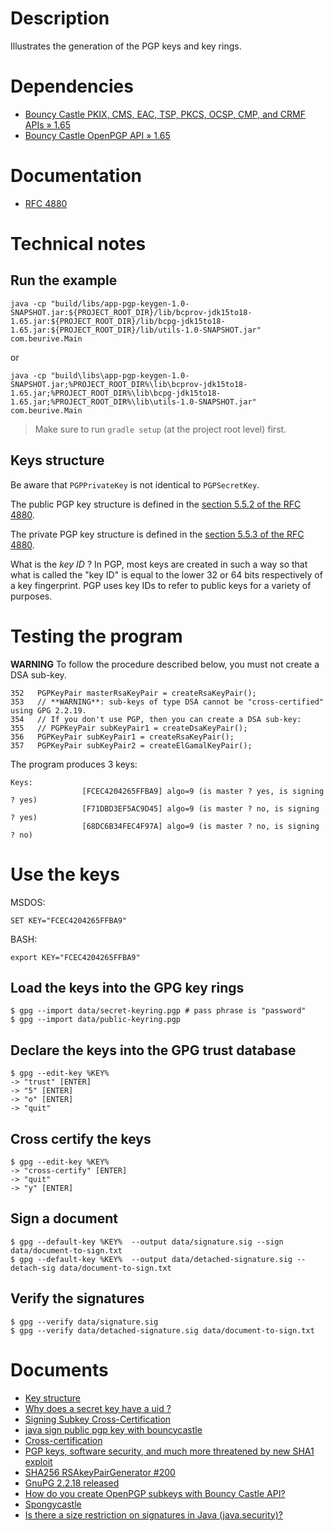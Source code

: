 # Description

Illustrates the generation of the PGP keys and key rings.

# Dependencies

* [Bouncy Castle PKIX, CMS, EAC, TSP, PKCS, OCSP, CMP, and CRMF APIs » 1.65](https://mvnrepository.com/artifact/org.bouncycastle/bcpkix-jdk15to18/1.65)
* [Bouncy Castle OpenPGP API » 1.65](https://mvnrepository.com/artifact/org.bouncycastle/bcpg-jdk15to18/1.65)

# Documentation

* [RFC 4880](https://tools.ietf.org/html/rfc4880)

# Technical notes

## Run the example

    java -cp "build/libs/app-pgp-keygen-1.0-SNAPSHOT.jar:${PROJECT_ROOT_DIR}/lib/bcprov-jdk15to18-1.65.jar:${PROJECT_ROOT_DIR}/lib/bcpg-jdk15to18-1.65.jar:${PROJECT_ROOT_DIR}/lib/utils-1.0-SNAPSHOT.jar" com.beurive.Main

or

    java -cp "build\libs\app-pgp-keygen-1.0-SNAPSHOT.jar;%PROJECT_ROOT_DIR%\lib\bcprov-jdk15to18-1.65.jar;%PROJECT_ROOT_DIR%\lib\bcpg-jdk15to18-1.65.jar;%PROJECT_ROOT_DIR%\lib\utils-1.0-SNAPSHOT.jar" com.beurive.Main

> Make sure to run `gradle setup` (at the project root level) first.

## Keys structure

Be aware that `PGPPrivateKey` is not identical to `PGPSecretKey`.

The public PGP key structure is defined in the [section 5.5.2 of the RFC 4880](https://tools.ietf.org/html/rfc4880#section-5.5.2).

The private PGP key structure is defined in the [section 5.5.3 of the RFC 4880](https://tools.ietf.org/html/rfc4880#section-5.5.3).

What is the _key ID_ ? In PGP, most keys are created in such a way so that what is called the "key ID" is equal to the
lower 32 or 64 bits respectively of a key fingerprint. PGP uses key IDs to refer to public keys for a variety of purposes.

# Testing the program

**WARNING** To follow the procedure described below, you must not create a DSA sub-key.

    352   PGPKeyPair masterRsaKeyPair = createRsaKeyPair();
    353   // **WARNING**: sub-keys of type DSA cannot be "cross-certified" using GPG 2.2.19.
    354   // If you don't use PGP, then you can create a DSA sub-key:
    355   // PGPKeyPair subKeyPair1 = createDsaKeyPair();
    356   PGPKeyPair subKeyPair1 = createRsaKeyPair();
    357   PGPKeyPair subKeyPair2 = createElGamalKeyPair();

The program produces 3 keys:

    Keys:
                    [FCEC4204265FFBA9] algo=9 (is master ? yes, is signing ? yes)
                    [F71DBD3EF5AC9D45] algo=9 (is master ? no, is signing ? yes)
                    [68DC6B34FEC4F97A] algo=9 (is master ? no, is signing ? no)

# Use the keys

MSDOS:

    SET KEY="FCEC4204265FFBA9"
    
BASH:

    export KEY="FCEC4204265FFBA9"

## Load the keys into the GPG key rings

    $ gpg --import data/secret-keyring.pgp # pass phrase is "password"
    $ gpg --import data/public-keyring.pgp

## Declare the keys into the GPG trust database

    $ gpg --edit-key %KEY%
    -> "trust" [ENTER]
    -> "5" [ENTER]
    -> "o" [ENTER]
    -> "quit"

## Cross certify the keys

    $ gpg --edit-key %KEY%
    -> "cross-certify" [ENTER]
    -> "quit"
    -> "y" [ENTER]

## Sign a document

    $ gpg --default-key %KEY%  --output data/signature.sig --sign data/document-to-sign.txt
    $ gpg --default-key %KEY%  --output data/detached-signature.sig --detach-sig data/document-to-sign.txt

## Verify the signatures

    $ gpg --verify data/signature.sig
    $ gpg --verify data/detached-signature.sig data/document-to-sign.txt

# Documents

* [Key structure](https://gnupg.org/faq/subkey-cross-certify.html)
* [Why does a secret key have a <ultimate> uid ?](https://unix.stackexchange.com/questions/407062/gpg-list-keys-command-outputs-uid-unknown-after-importing-private-key-onto)
* [Signing Subkey Cross-Certification](https://gnupg.org/faq/subkey-cross-certify.html)
* [java sign public pgp key with bouncycastle](https://stackoverflow.com/questions/28591684/java-sign-public-pgp-key-with-bouncycastle)
* [Cross-certification](doc/cross-certify.md)
* [PGP keys, software security, and much more threatened by new SHA1 exploit](https://arstechnica.com/information-technology/2020/01/pgp-keys-software-security-and-much-more-threatened-by-new-sha1-exploit/)
* [SHA256 RSAkeyPairGenerator #200](https://github.com/bcgit/bc-java/issues/200)
* [GnuPG 2.2.18 released](https://lists.gnupg.org/pipermail/gnupg-devel/2019-November/034487.html)
* [How do you create OpenPGP subkeys with Bouncy Castle API?](http://quabr.com/34694785/how-do-you-create-openpgp-subkeys-with-bouncy-castle-api)
* [Spongycastle](https://github.com/farewell4574/farewell/blob/master/open-keychain-development/extern/spongycastle/pg/src/main/java/org/spongycastle/openpgp/PGPPublicKey.java)
* [Is there a size restriction on signatures in Java (java.security)?](https://stackoverflow.com/questions/2678138/is-there-a-size-restriction-on-signatures-in-java-java-security)
